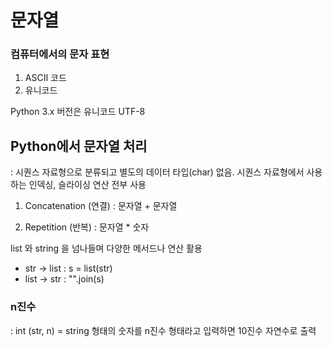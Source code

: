 # 문자열

### 컴퓨터에서의 문자 표현
1. ASCII 코드
2. 유니코드

Python 3.x 버전은 유니코드 UTF-8

## Python에서 문자열 처리

: 시퀀스 자료형으로 분류되고 별도의 데이터 타입(char) 없음. 
시퀀스 자료형에서 사용하는 인덱싱, 슬라이싱 연산 전부 사용

1. Concatenation (연결) : 문자열 + 문자열

2. Repetition (반복) : 문자열 * 숫자

list 와 string 을 넘나들며 다양한 메서드나 연산 활용

- str -> list : s = list(str)
- list -> str : "".join(s)

### n진수
: int (str, n) = string 형태의 숫자를 n진수 형태라고 입력하면 10진수 자연수로 출력

